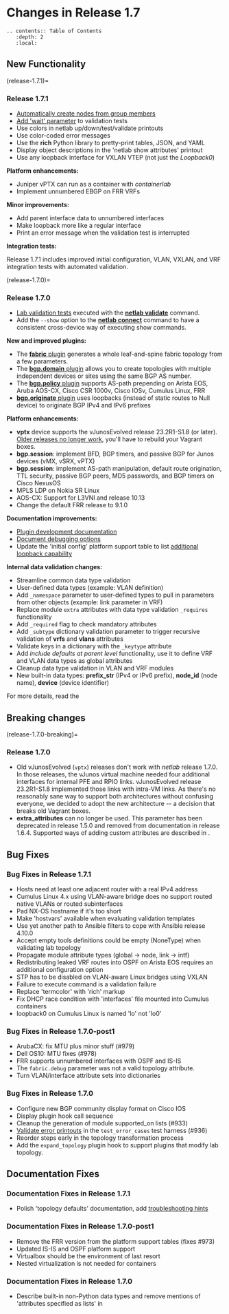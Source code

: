 # Changes in Release 1.7

```eval_rst
.. contents:: Table of Contents
   :depth: 2
   :local:
```

## New Functionality

(release-1.7.1)=
### Release 1.7.1

* [Automatically create nodes from group members](groups-auto-create)
* [Add 'wait' parameter](validate-wait) to validation tests
* Use colors in netlab up/down/test/validate printouts
* Use color-coded error messages
* Use the **rich** Python library to pretty-print tables, JSON, and YAML
* Display object descriptions in the 'netlab show attributes' printout
* Use any loopback interface for VXLAN VTEP (not just the *Loopback0*)

**Platform enhancements:**

* Juniper vPTX can run as a container with *containerlab*
* Implement unnumbered EBGP on FRR VRFs

**Minor improvements:**

* Add parent interface data to unnumbered interfaces
* Make loopback more like a regular interface
* Print an error message when the validation test is interrupted

**Integration tests:**

Release 1.7.1 includes improved initial configuration, VLAN, VXLAN, and VRF integration tests with automated validation.

(release-1.7.0)=
### Release 1.7.0

* [Lab validation tests](../topology/validate.md) executed with the **[netlab validate](../netlab/validate.md)** command.
* Add the `--show` option to the **[netlab connect](../netlab/connect.md)** command to have a consistent cross-device way of executing show commands.

**New and improved plugins:**

* The [**fabric** plugin](../plugins/fabric.md) generates a whole leaf-and-spine fabric topology from a few parameters.
* The [**bgp.domain** plugin](../plugins/bgp.domain.md) allows you to create topologies with multiple independent devices or sites using the same BGP AS number.
* The [**bgp.policy** plugin](../plugins/bgp.policy.md) supports AS-path prepending on Arista EOS, Aruba AOS-CX, Cisco CSR 1000v, Cisco IOSv, Cumulus Linux, FRR
* [**bgp.originate** plugin](../plugins/bgp.originate.md) uses loopbacks (instead of static routes to Null device) to originate BGP IPv4 and IPv6 prefixes

**Platform enhancements:**

* **vptx** device supports the vJunosEvolved release 23.2R1-S1.8 (or later). [Older releases no longer work](release-1.7.0-breaking), you'll have to rebuild your Vagrant boxes.
* **bgp.session**: implement BFD, BGP timers, and passive BGP for Junos devices (vMX, vSRX, vPTX)
* **bgp.session**: implement AS-path manipulation, default route origination, TTL security, passive BGP peers, MD5 passwords, and BGP timers on Cisco NexusOS
* MPLS LDP on Nokia SR Linux
* AOS-CX: Support for L3VNI and release 10.13
* Change the default FRR release to 9.1.0

**Documentation improvements:**

* [Plugin development documentation](../dev/plugins.md)
* [Document debugging options](dev-transform-debugging)
* Update the 'initial config' platform support table to list [additional loopback capability](platform-initial-interfaces)

**Internal data validation changes:**

* Streamline common data type validation
* User-defined data types (example: VLAN definition)
* Add `_namespace` parameter to user-defined types to pull in parameters from other objects (example: link parameter in VRF)
* Replace module `extra` attributes with data type validation `_requires` functionality
* Add `_required` flag to check mandatory attributes
* Add `_subtype` dictionary validation parameter to trigger recursive validation of **vrfs** and **vlans** attributes
* Validate keys in a dictionary with the `_keytype` attribute
* Add _include defaults at parent level_ functionality, use it to define VRF and VLAN data types as global attributes
* Cleanup data type validation in VLAN and VRF modules
* New built-in data types: **prefix_str** (IPv4 or IPv6 prefix), **node_id** (node name), **device** (device identifier)

For more details, read the [](../dev/validation.md)

## Breaking changes

(release-1.7.0-breaking)=
### Release 1.7.0

* Old vJunosEvolved (`vptx`) releases don't work with *netlab* release 1.7.0. In those releases, the vJunos virtual machine needed four additional interfaces for internal PFE and RPIO links. vJunosEvolved release 23.2R1-S1.8 implemented those links with intra-VM links. As there's no reasonably sane way to support both architectures without confusing everyone, we decided to adopt the new architecture -- a decision that breaks old Vagrant boxes.
* **extra_attributes** can no longer be used. This parameter has been deprecated in release 1.5.0 and removed from documentation in release 1.6.4. Supported ways of adding custom attributes are described in [](../extend-attributes.md).

## Bug Fixes

### Bug Fixes in Release 1.7.1

* Hosts need at least one adjacent router with a real IPv4 address
* Cumulus Linux 4.x using VLAN-aware bridge does no support routed native VLANs or routed subinterfaces
* Pad NX-OS hostname if it's too short
* Make 'hostvars' available when evaluating validation templates
* Use yet another path to Ansible filters to cope with Ansible release 4.10.0
* Accept empty tools definitions could be empty (NoneType) when validating lab topology
* Propagate module attribute types (global -> node, link -> intf)
* Redistributing leaked VRF routes into OSPF on Arista EOS requires an additional configuration option
* STP has to be disabled on VLAN-aware Linux bridges using VXLAN
* Failure to execute command is a validation failure
* Replace 'termcolor' with 'rich' markup
* Fix DHCP race condition with 'interfaces' file mounted into Cumulus containers
* loopback0 on Cumulus Linux is named 'lo' not 'lo0'

### Bug Fixes in Release 1.7.0-post1

* ArubaCX: fix MTU plus minor stuff (#979)
* Dell OS10: MTU fixes (#978)
* FRR supports unnumbered interfaces with OSPF and IS-IS
* The `fabric.debug` parameter was not a valid topology attribute.
* Turn VLAN/interface attribute sets into dictionaries

### Bug Fixes in Release 1.7.0

* Configure new BGP community display format on Cisco IOS
* Display plugin hook call sequence
* Cleanup the generation of module supported_on lists (#933)
* [Validate error printouts](../dev/tests.md) in the `test_error_cases` test harness (#936)
* Reorder steps early in the topology transformation process
* Add the `expand_topology` plugin hook to support plugins that modify lab topology.

## Documentation Fixes

### Documentation Fixes in Release 1.7.1

* Polish 'topology defaults' documentation, add [troubleshooting hints](defaults-debug)

### Documentation Fixes in Release 1.7.0-post1

* Remove the FRR version from the platform support tables (fixes #973)
* Updated IS-IS and OSPF platform support
* Virtualbox should be the environment of last resort
* Nested virtualization is not needed for containers

### Documentation Fixes in Release 1.7.0

* Describe built-in non-Python data types and remove mentions of 'attributes specified as lists' in [](../dev/validation.md)
